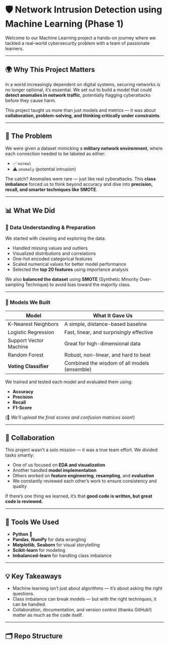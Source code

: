 # 🛡️ Network Intrusion Detection using Machine Learning (Phase 1)

Welcome to our Machine Learning project a hands-on journey where we tackled a real-world cybersecurity problem with a team of passionate learners.

---

## 🌍 Why This Project Matters

In a world increasingly dependent on digital systems, securing networks is no longer optional, it’s essential. We set out to build a model that could **detect anomalies in network traffic**, potentially flagging cyberattacks before they cause harm.  

This project taught us more than just models and metrics — it was about **collaboration, problem-solving, and thinking critically under constraints**.

---

## 🧩 The Problem

We were given a dataset mimicking a **military network environment**, where each connection needed to be labeled as either:

- ✅ `normal`
- ⚠️ `anomaly` (potential intrusion)

The catch? Anomalies were rare — just like real cyberattacks. This **class imbalance** forced us to think beyond accuracy and dive into **precision, recall, and smarter techniques like SMOTE**.

---

## 📊 What We Did

### 🔎 Data Understanding & Preparation
We started with cleaning and exploring the data:
- Handled missing values and outliers
- Visualized distributions and correlations
- One-hot encoded categorical features
- Scaled numerical values for better model performance
- Selected the **top 20 features** using importance analysis

We also **balanced the dataset** using **SMOTE** (Synthetic Minority Over-sampling Technique) to avoid bias toward the majority class.

---

### 🤖 Models We Built

| Model                | What It Gave Us                                |
|---------------------|-------------------------------------------------|
| K-Nearest Neighbors | A simple, distance-based baseline               |
| Logistic Regression | Fast, linear, and surprisingly effective        |
| Support Vector Machine | Great for high-dimensional data             |
| Random Forest        | Robust, non-linear, and hard to beat            |
| **Voting Classifier**| Combined the wisdom of all models (ensemble)   |

We trained and tested each model and evaluated them using:
- **Accuracy**
- **Precision**
- **Recall**
- **F1-Score**

(📌 *We’ll upload the final scores and confusion matrices soon!*)

---

## 🤝 Collaboration

This project wasn’t a solo mission — it was a true team effort. We divided tasks smartly:
- One of us focused on **EDA and visualization**
- Another handled **model implementation**
- Others worked on **feature engineering**, **resampling**, and **evaluation**
- We constantly reviewed each other’s work to ensure consistency and quality

If there’s one thing we learned, it’s that **good code is written, but great code is reviewed.**

---

## 🧰 Tools We Used

- **Python** 🐍
- **Pandas**, **NumPy** for data wrangling
- **Matplotlib**, **Seaborn** for visual storytelling
- **Scikit-learn** for modeling
- **Imbalanced-learn** for handling class imbalance

---

## 💡 Key Takeaways

- Machine learning isn’t just about algorithms — it’s about asking the right questions.
- Class imbalance can break models — but with the right techniques, it can be handled.
- Collaboration, documentation, and version control (thanks GitHub!) matter as much as the code itself.

---

## 🗂️ Repo Structure

